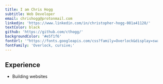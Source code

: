 ```yaml
---
title: I am Chris Hogg
subtitle: Web Developer
email: chrishogg@protonmail.com
linkedin: 'https://www.linkedin.com/in/christopher-hogg-081a41128/'
textColor: black
github: 'https://github.com/cthogg/'
backgroundColor: '#e5f1f6'
fontUrl: '"https://fonts.googleapis.com/css?family=Overlock&display=swap"'
fontFamily: 'Overlock, cursive;'
---
```


## Experience
- Building websites